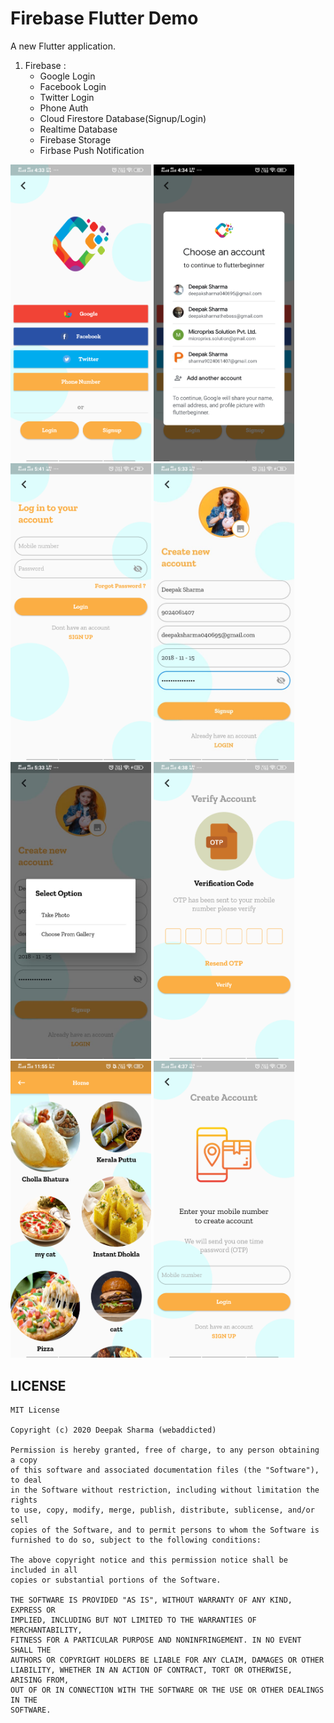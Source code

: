 # Firebase Flutter Demo

A new Flutter application.


1) Firebase : 
    * Google Login
    * Facebook Login
    * Twitter Login
    * Phone Auth
    * Cloud Firestore Database(Signup/Login)
    * Realtime Database
    * Firebase Storage
    * Firbase Push Notification

<img src="screenshot/fcm_social.png" width="225">    <img src="screenshot/fcm_google.png" width="225">    <img src="screenshot/fcm_login.png" width="225">    <img src="screenshot/fcm_signup.jpeg" width="225">
<img src="screenshot/fcm_image_pick.jpeg" width="225">    <img src="screenshot/fcm_otp.png" width="225">    <img src="screenshot/fcm_home.png" width="225">    <img src="screenshot/fcm_phone_auth.png" width="225">

## LICENSE
```
MIT License

Copyright (c) 2020 Deepak Sharma (webaddicted)

Permission is hereby granted, free of charge, to any person obtaining a copy
of this software and associated documentation files (the "Software"), to deal
in the Software without restriction, including without limitation the rights
to use, copy, modify, merge, publish, distribute, sublicense, and/or sell
copies of the Software, and to permit persons to whom the Software is
furnished to do so, subject to the following conditions:

The above copyright notice and this permission notice shall be included in all
copies or substantial portions of the Software.

THE SOFTWARE IS PROVIDED "AS IS", WITHOUT WARRANTY OF ANY KIND, EXPRESS OR
IMPLIED, INCLUDING BUT NOT LIMITED TO THE WARRANTIES OF MERCHANTABILITY,
FITNESS FOR A PARTICULAR PURPOSE AND NONINFRINGEMENT. IN NO EVENT SHALL THE
AUTHORS OR COPYRIGHT HOLDERS BE LIABLE FOR ANY CLAIM, DAMAGES OR OTHER
LIABILITY, WHETHER IN AN ACTION OF CONTRACT, TORT OR OTHERWISE, ARISING FROM,
OUT OF OR IN CONNECTION WITH THE SOFTWARE OR THE USE OR OTHER DEALINGS IN THE
SOFTWARE.
```
